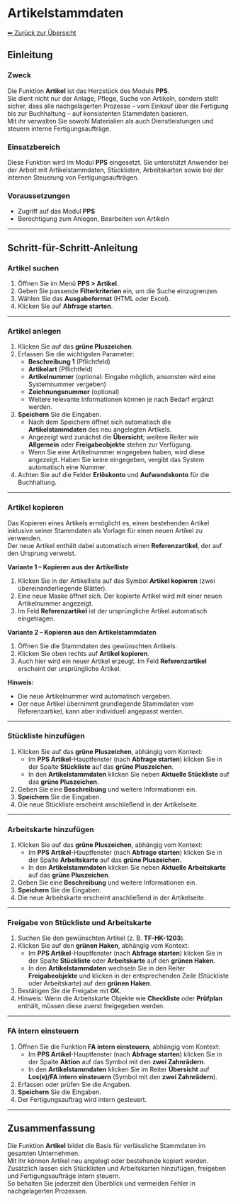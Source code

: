 # Artikelstammdaten
[⬅ Zurück zur Übersicht](../index.md)
## Einleitung

### Zweck  
Die Funktion **Artikel** ist das Herzstück des Moduls **PPS**.  
Sie dient nicht nur der Anlage, Pflege, Suche von Artikeln, sondern stellt sicher, dass alle nachgelagerten Prozesse – vom Einkauf über die Fertigung bis zur Buchhaltung – auf konsistenten Stammdaten basieren.  
Mit ihr verwalten Sie sowohl Materialien als auch Dienstleistungen und steuern interne Fertigungsaufträge.  

### Einsatzbereich  
Diese Funktion wird im Modul **PPS** eingesetzt. Sie unterstützt Anwender bei der Arbeit mit Artikelstammdaten, Stücklisten, Arbeitskarten sowie bei der internen Steuerung von Fertigungsaufträgen.  

### Voraussetzungen  
- Zugriff auf das Modul **PPS**  
- Berechtigung zum Anlegen, Bearbeiten von Artikeln   

---

## Schritt-für-Schritt-Anleitung

### Artikel suchen
1. Öffnen Sie im Menü **PPS > Artikel**.  
2. Geben Sie passende **Filterkriterien** ein, um die Suche einzugrenzen.  
3. Wählen Sie das **Ausgabeformat** (HTML oder Excel).  
4. Klicken Sie auf **Abfrage starten**.  

---

### Artikel anlegen
1. Klicken Sie auf das **grüne Pluszeichen**.  
2. Erfassen Sie die wichtigsten Parameter:  
   - **Beschreibung 1** (Pflichtfeld)  
   - **Artikelart** (Pflichtfeld)  
   - **Artikelnummer** (optional: Eingabe möglich, ansonsten wird eine Systemnummer vergeben)  
   - **Zeichnungsnummer** (optional)  
   - Weitere relevante Informationen können je nach Bedarf ergänzt werden.  
3. **Speichern** Sie die Eingaben.  
   - Nach dem Speichern öffnet sich automatisch die **Artikelstammdaten** des neu angelegten Artikels.  
   - Angezeigt wird zunächst die **Übersicht**; weitere Reiter wie **Allgemein** oder **Freigabeobjekte** stehen zur Verfügung.  
   - Wenn Sie eine Artikelnummer eingegeben haben, wird diese angezeigt. Haben Sie keine eingegeben, vergibt das System automatisch eine Nummer.  
4. Achten Sie auf die Felder **Erlöskonto** und **Aufwandskonto** für die Buchhaltung.  

---

### Artikel kopieren
Das Kopieren eines Artikels ermöglicht es, einen bestehenden Artikel inklusive seiner Stammdaten als Vorlage für einen neuen Artikel zu verwenden.  
Der neue Artikel enthält dabei automatisch einen **Referenzartikel**, der auf den Ursprung verweist.  

**Variante 1 – Kopieren aus der Artikelliste**  
1. Klicken Sie in der Artikelliste auf das Symbol **Artikel kopieren** (zwei übereinanderliegende Blätter).  
2. Eine neue Maske öffnet sich. Der kopierte Artikel wird mit einer neuen Artikelnummer angezeigt.  
3. Im Feld **Referenzartikel** ist der ursprüngliche Artikel automatisch eingetragen.  

**Variante 2 – Kopieren aus den Artikelstammdaten**  
1. Öffnen Sie die Stammdaten des gewünschten Artikels.  
2. Klicken Sie oben rechts auf **Artikel kopieren**.  
3. Auch hier wird ein neuer Artikel erzeugt. Im Feld **Referenzartikel** erscheint der ursprüngliche Artikel.  

**Hinweis:**  
- Die neue Artikelnummer wird automatisch vergeben.  
- Der neue Artikel übernimmt grundlegende Stammdaten vom Referenzartikel, kann aber individuell angepasst werden.  

---

### Stückliste hinzufügen
1. Klicken Sie auf das **grüne Pluszeichen**, abhängig vom Kontext:  
   - Im **PPS Artikel**-Hauptfenster (nach **Abfrage starten**) klicken Sie in der Spalte **Stückliste** auf das **grüne Pluszeichen**.  
   - In den **Artikelstammdaten** klicken Sie neben **Aktuelle Stückliste** auf das **grüne Pluszeichen**.  
2. Geben Sie eine **Beschreibung** und weitere Informationen ein.  
3. **Speichern** Sie die Eingaben.  
4. Die neue Stückliste erscheint anschließend in der Artikelseite.  

---

### Arbeitskarte hinzufügen
1. Klicken Sie auf das **grüne Pluszeichen**, abhängig vom Kontext:  
   - Im **PPS Artikel**-Hauptfenster (nach **Abfrage starten**) klicken Sie in der Spalte **Arbeitskarte** auf das **grüne Pluszeichen**.  
   - In den **Artikelstammdaten** klicken Sie neben **Aktuelle Arbeitskarte** auf das **grüne Pluszeichen**.  
2. Geben Sie eine **Beschreibung** und weitere Informationen ein.  
3. **Speichern** Sie die Eingaben.  
4. Die neue Arbeitskarte erscheint anschließend in der Artikelseite.  

---

### Freigabe von Stückliste und Arbeitskarte
1. Suchen Sie den gewünschten Artikel (z. B. **TF-HK-1203**).  
2. Klicken Sie auf den **grünen Haken**, abhängig vom Kontext:  
   - Im **PPS Artikel**-Hauptfenster (nach **Abfrage starten**) klicken Sie in der Spalte **Stückliste** oder **Arbeitskarte** auf den **grünen Haken**.  
   - In den **Artikelstammdaten** wechseln Sie in den Reiter **Freigabeobjekte** und klicken in der entsprechenden Zeile (Stückliste oder Arbeitskarte) auf den **grünen Haken**.  
3. Bestätigen Sie die Freigabe mit **OK**.  
4. Hinweis: Wenn die Arbeitskarte Objekte wie **Checkliste** oder **Prüfplan** enthält, müssen diese zuerst freigegeben werden.  

---

### FA intern einsteuern
1. Öffnen Sie die Funktion **FA intern einsteuern**, abhängig vom Kontext:  
   - Im **PPS Artikel**-Hauptfenster (nach **Abfrage starten**) klicken Sie in der Spalte **Aktion** auf das Symbol mit den **zwei Zahnrädern**.  
   - In den **Artikelstammdaten** klicken Sie im Reiter **Übersicht** auf **Los(e)/FA intern einsteuern** (Symbol mit den **zwei Zahnrädern**).  
2. Erfassen oder prüfen Sie die Angaben.  
3. **Speichern** Sie die Eingaben.  
4. Der Fertigungsauftrag wird intern gesteuert.  

---

## Zusammenfassung
Die Funktion **Artikel** bildet die Basis für verlässliche Stammdaten im gesamten Unternehmen.  
Mit ihr können Artikel neu angelegt oder bestehende kopiert werden.  
Zusätzlich lassen sich Stücklisten und Arbeitskarten hinzufügen, freigeben und Fertigungsaufträge intern steuern.  
So behalten Sie jederzeit den Überblick und vermeiden Fehler in nachgelagerten Prozessen.  